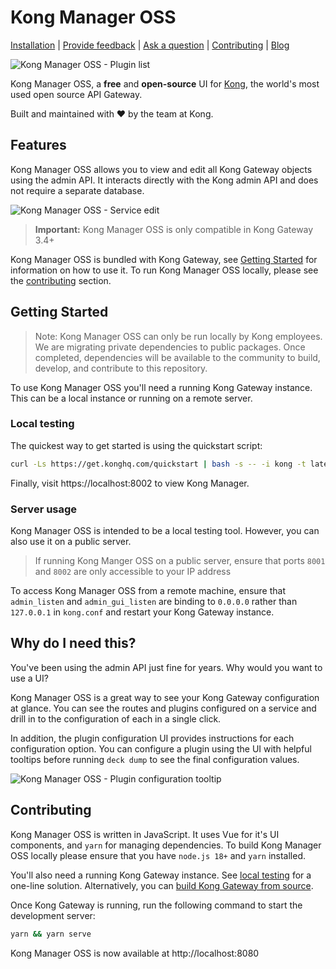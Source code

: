# Kong Manager OSS

[Installation](#getting-started) | [Provide feedback](https://github.com/Kong/kong-manager-oss/issues/new) | [Ask a question](https://join.slack.com/t/kongcommunity/shared_invite/zt-1s4nb74vo-jLdMEk8MoTm~uMWYMMLPWg) | [Contributing](#contributing) | [Blog](https://konghq.com/blog)

![Kong Manager OSS - Plugin list](https://github.com/Kong/kong-manager-oss/assets/59130/64bdf0aa-cf08-499e-bf1e-b306fcc2da13)

Kong Manager OSS, a **free** and **open-source** UI for [Kong](https://github.com/kong/kong), the world's most used open source API Gateway.

Built and maintained with ❤️ by the team at Kong.

## Features

Kong Manager OSS allows you to view and edit all Kong Gateway objects using the admin API. It interacts directly with the Kong admin API and does not require a separate database.

![Kong Manager OSS - Service edit](https://github.com/Kong/kong-manager-oss/assets/59130/f1c1d1da-b90a-4b21-8eaa-0114755f4662)

> **Important:** Kong Manager OSS is only compatible in Kong Gateway 3.4+

Kong Manager OSS is bundled with Kong Gateway, see [Getting Started](#getting-started) for information on how to use it. To run Kong Manager OSS locally, please see the [contributing](#contributing) section.

## Getting Started

> Note: Kong Manager OSS can only be run locally by Kong employees. We are migrating private dependencies to public packages. Once completed, dependencies will be available to the community to build, develop, and contribute to this repository.

To use Kong Manager OSS you'll need a running Kong Gateway instance. This can be a local instance or running on a remote server.

### Local testing

The quickest way to get started is using the quickstart script:

```bash
curl -Ls https://get.konghq.com/quickstart | bash -s -- -i kong -t latest
```

Finally, visit https://localhost:8002 to view Kong Manager.

### Server usage

Kong Manager OSS is intended to be a local testing tool. However, you can also use it on a public server.

> If running Kong Manger OSS on a public server, ensure that ports `8001` and `8002` are only accessible to your IP address

To access Kong Manager OSS from a remote machine, ensure that `admin_listen` and `admin_gui_listen` are binding to `0.0.0.0` rather than `127.0.0.1` in `kong.conf` and restart your Kong Gateway instance.

## Why do I need this?

You've been using the admin API just fine for years. Why would you want to use a UI?

Kong Manager OSS is a great way to see your Kong Gateway configuration at glance. You can see the routes and plugins configured on a service and drill in to the configuration of each in a single click.

In addition, the plugin configuration UI provides instructions for each configuration option. You can configure a plugin using the UI with helpful tooltips before running `deck dump` to see the final configuration values.

![Kong Manager OSS - Plugin configuration tooltip](https://github.com/Kong/kong/assets/59130/095e520a-0b1d-4455-9b65-a230f421174b)

## Contributing

Kong Manager OSS is written in JavaScript. It uses Vue for it's UI components, and `yarn` for managing dependencies. To build Kong Manager OSS locally please ensure that you have `node.js 18+` and `yarn` installed.

You'll also need a running Kong Gateway instance. See [local testing](#local-testing) for a one-line solution. Alternatively, you can [build Kong Gateway from source](https://github.com/Kong/kong/tree/master/build).

Once Kong Gateway is running, run the following command to start the development server:

```bash
yarn && yarn serve
```

Kong Manager OSS is now available at http://localhost:8080
